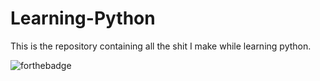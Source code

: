 # Learning-Python
This is the repository containing all the shit I make while learning python. 

![forthebadge](https://forthebadge.com/images/badges/made-with-python.svg)
